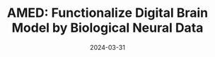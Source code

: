 ---
title: "AMED: Functionalize Digital Brain Model by Biological Neural Data"
external_link: https://himeno-sun-lab.github.io/AMED
date: 2024-03-31
---
